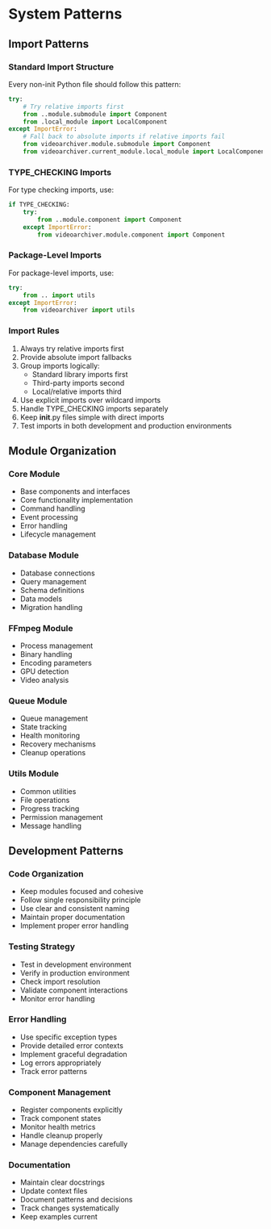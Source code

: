 # System Patterns

## Import Patterns

### Standard Import Structure

Every non-init Python file should follow this pattern:

```python
try:
    # Try relative imports first
    from ..module.submodule import Component
    from .local_module import LocalComponent
except ImportError:
    # Fall back to absolute imports if relative imports fail
    from videoarchiver.module.submodule import Component
    from videoarchiver.current_module.local_module import LocalComponent
```

### TYPE_CHECKING Imports

For type checking imports, use:

```python
if TYPE_CHECKING:
    try:
        from ..module.component import Component
    except ImportError:
        from videoarchiver.module.component import Component
```

### Package-Level Imports

For package-level imports, use:

```python
try:
    from .. import utils
except ImportError:
    from videoarchiver import utils
```

### Import Rules

1. Always try relative imports first
2. Provide absolute import fallbacks
3. Group imports logically:
   - Standard library imports first
   - Third-party imports second
   - Local/relative imports third
4. Use explicit imports over wildcard imports
5. Handle TYPE_CHECKING imports separately
6. Keep __init__.py files simple with direct imports
7. Test imports in both development and production environments

## Module Organization

### Core Module

- Base components and interfaces
- Core functionality implementation
- Command handling
- Event processing
- Error handling
- Lifecycle management

### Database Module

- Database connections
- Query management
- Schema definitions
- Data models
- Migration handling

### FFmpeg Module

- Process management
- Binary handling
- Encoding parameters
- GPU detection
- Video analysis

### Queue Module

- Queue management
- State tracking
- Health monitoring
- Recovery mechanisms
- Cleanup operations

### Utils Module

- Common utilities
- File operations
- Progress tracking
- Permission management
- Message handling

## Development Patterns

### Code Organization

- Keep modules focused and cohesive
- Follow single responsibility principle
- Use clear and consistent naming
- Maintain proper documentation
- Implement proper error handling

### Testing Strategy

- Test in development environment
- Verify in production environment
- Check import resolution
- Validate component interactions
- Monitor error handling

### Error Handling

- Use specific exception types
- Provide detailed error contexts
- Implement graceful degradation
- Log errors appropriately
- Track error patterns

### Component Management

- Register components explicitly
- Track component states
- Monitor health metrics
- Handle cleanup properly
- Manage dependencies carefully

### Documentation

- Maintain clear docstrings
- Update context files
- Document patterns and decisions
- Track changes systematically
- Keep examples current
